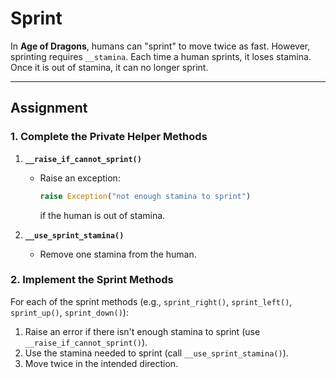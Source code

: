 # Sprint

In **Age of Dragons**, humans can "sprint" to move twice as fast. However, sprinting requires `__stamina`. Each time a human sprints, it loses stamina. Once it is out of stamina, it can no longer sprint.

---

## Assignment

### 1. Complete the Private Helper Methods
1. **`__raise_if_cannot_sprint()`**  
   - Raise an exception:  
     ```python
     raise Exception("not enough stamina to sprint")
     ```
     if the human is out of stamina.

2. **`__use_sprint_stamina()`**  
   - Remove one stamina from the human.

### 2. Implement the Sprint Methods
For each of the sprint methods (e.g., `sprint_right()`, `sprint_left()`, `sprint_up()`, `sprint_down()`):
1. Raise an error if there isn't enough stamina to sprint (use `__raise_if_cannot_sprint()`).
2. Use the stamina needed to sprint (call `__use_sprint_stamina()`).
3. Move twice in the intended direction.
